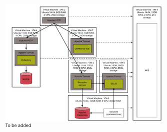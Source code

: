 ![GBIF France Architecture](https://raw.githubusercontent.com/AtlasOfLivingAustralia/documentation/master/GBIF_France_architecture.png)To be added